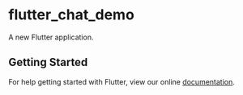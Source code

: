# flutter_chat_demo

A new Flutter application.

## Getting Started

For help getting started with Flutter, view our online
[documentation](https://flutter.io/).
